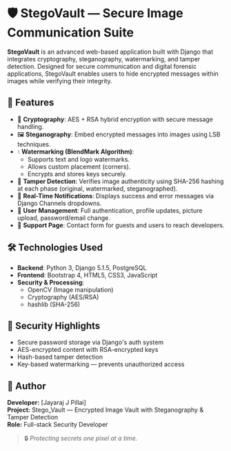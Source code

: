 # 🛡️ StegoVault — Secure Image Communication Suite

**StegoVault** is an advanced web-based application built with Django that integrates cryptography, steganography, watermarking, and tamper detection. Designed for secure communication and digital forensic applications, StegoVault enables users to hide encrypted messages within images while verifying their integrity.

## 🚀 Features

- 🔐 **Cryptography**: AES + RSA hybrid encryption with secure message handling.
- 🖼️ **Steganography**: Embed encrypted messages into images using LSB techniques.
- 💧 **Watermarking (BlendMark Algorithm)**: 
  - Supports text and logo watermarks.
  - Allows custom placement (corners).
  - Encrypts and stores keys securely.
- 🧪 **Tamper Detection**: Verifies image authenticity using SHA-256 hashing at each phase (original, watermarked, steganographed).
- 🔔 **Real-Time Notifications**: Displays success and error messages via Django Channels dropdowns.
- 👤 **User Management**: Full authentication, profile updates, picture upload, password/email change.
- 📩 **Support Page**: Contact form for guests and users to reach developers.

## 🛠️ Technologies Used

- **Backend**: Python 3, Django 5.1.5, PostgreSQL
- **Frontend**: Bootstrap 4, HTML5, CSS3, JavaScript
- **Security & Processing**:
  - OpenCV (Image manipulation)
  - Cryptography (AES/RSA)
  - hashlib (SHA-256)

## 🧪 Security Highlights

- Secure password storage via Django's auth system
- AES-encrypted content with RSA-encrypted keys
- Hash-based tamper detection
- Key-based watermarking — prevents unauthorized access

## 👤 Author

**Developer:** [Jayaraj J Pillai]  
**Project:** Stego_Vault — Encrypted Image Vault with Steganography & Tamper Detection  
**Role:** Full-stack Security Developer

> 🔒 *Protecting secrets one pixel at a time.*
